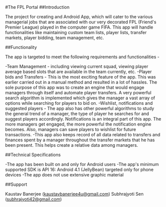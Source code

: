 #The FPL Portal
##Introduction

The project for creating and Android App, which will cater to the various managerial jobs that are associated with our very decorated FPL (Friend's Premier League) played in the computer game FIFA. This app will handle functionalities like maintaining custom team lists, player lists, transfer markets, player bidding, team management, etc.

##Functionality

The app is targeted to meet the following requirements and functionalities -

-Team Management - including viewing current squad, viewing player average based slots that are available in the team currently, etc.
-Player bids and Transfers - This is the most exciting feature of the app. This was earlier carried out in a manual method and resulted in a lot of hassles. The sole purpose of this app was to create an engine that would engage managers through itself and automate player transfers. A very powerful search algorithm is implemented which gives the manager a vast array of options while searching for players to bid on.
-Wishlist, notifications and suggested players - The app also has other powerful algorithms to study the general trend of a manager, the type of player he searches for and suggest players accordingly. Notifications is an integral part of this app. The more managers get engaged, the more powerful the notification engine becomes. Also, managers can save players to wishlist for future transactions.
-This app also keeps record of all data related to transfers and finances spent by a manager throughout the transfer markets that he has been present. This helps create a relative data among managers.

##Technical Specifications

-The app has been built on and only for Android users
-The app's minimum supported SDK is API 16: Android 4.1 (JellyBean) targeted only for phone devices
-The app does not use extensive graphic material


##Support

Kaustav Banerjee (kaustavbanerjee4u@gmail.com) Subhrajyoti Sen (subhrajyoti42@gmail.com)
